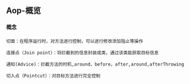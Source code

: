 ## Aop-概览

#### 概念

```
切面：在程序运行时，对方法进行控制，可以进行修改添加阻止等操作

连接点（Join point）：将拦截到的信息封装成类，通过该类能获取目标信息

通知(Advice)：拦截方法的时机,around，before，after,around,afterThrowing

切入点（Pointcut）：对目标方法进行完全控制


```


